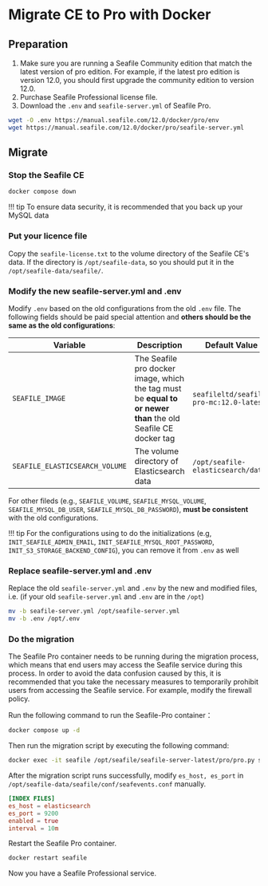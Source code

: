 # Migrate CE to Pro with Docker

## Preparation

1. Make sure you are running a Seafile Community edition that match the latest version of pro edition. For example, if the latest pro edition is version 12.0, you should first upgrade the community edition to version 12.0.
2. Purchase Seafile Professional license file.
3. Download the `.env` and `seafile-server.yml` of Seafile Pro.

```sh
wget -O .env https://manual.seafile.com/12.0/docker/pro/env
wget https://manual.seafile.com/12.0/docker/pro/seafile-server.yml
```

## Migrate

### Stop the Seafile CE

```sh
docker compose down

```

!!! tip
    To ensure data security, it is recommended that you back up your MySQL data

### Put your licence file

Copy the `seafile-license.txt` to the volume directory of the Seafile CE's data. If the directory is `/opt/seafile-data`, so you should put it in the `/opt/seafile-data/seafile/`.

### Modify the new seafile-server.yml and .env

Modify `.env` based on the old configurations from the old `.env` file. The following fields should be paid special attention and **others should be the same as the old configurations**:

| Variable                        | Description                                                                                                   | Default Value                   | 
| ------------------------------- | ------------------------------------------------------------------------------------------------------------- | ------------------------------- |  
| `SEAFILE_IMAGE`                | The Seafile pro docker image, which the tag must be **equal to or newer than** the old Seafile CE docker tag                                                                       | `seafileltd/seafile-pro-mc:12.0-latest`             |
| `SEAFILE_ELASTICSEARCH_VOLUME`  | The volume directory of Elasticsearch data | `/opt/seafile-elasticsearch/data` |

For other fileds (e.g., `SEAFILE_VOLUME`, `SEAFILE_MYSQL_VOLUME`, `SEAFILE_MYSQL_DB_USER`, `SEAFILE_MYSQL_DB_PASSWORD`), **must be consistent** with the old configurations.

!!! tip
    For the configurations using to do the initializations (e.g, `INIT_SEAFILE_ADMIN_EMAIL`, `INIT_SEAFILE_MYSQL_ROOT_PASSWORD`, `INIT_S3_STORAGE_BACKEND_CONFIG`), you can remove it from `.env` as well

### Replace seafile-server.yml and .env

Replace the old `seafile-server.yml` and `.env` by the new and modified files, i.e. (if your old `seafile-server.yml` and `.env` are in the `/opt`)

```sh
mv -b seafile-server.yml /opt/seafile-server.yml
mv -b .env /opt/.env
```

### Do the migration

The Seafile Pro container needs to be running during the migration process, which means that end users may access the Seafile service during this process. In order to avoid the data confusion caused by this, it is recommended that you take the necessary measures to temporarily prohibit users from accessing the Seafile service. For example, modify the firewall policy.

Run the following command to run the Seafile-Pro container：

```sh
docker compose up -d

```

Then run the migration script by executing the following command:

```sh
docker exec -it seafile /opt/seafile/seafile-server-latest/pro/pro.py setup --migrate

```

After the migration script runs successfully, modify `es_host, es_port` in `/opt/seafile-data/seafile/conf/seafevents.conf` manually.

```conf
[INDEX FILES]
es_host = elasticsearch
es_port = 9200
enabled = true
interval = 10m
```

Restart the Seafile Pro container.

```sh
docker restart seafile
```

Now you have a Seafile Professional service.
